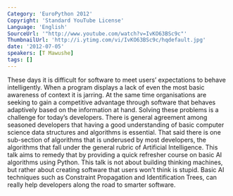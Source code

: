 ```yaml
---
Category: 'EuroPython 2012'
Copyright: 'Standard YouTube License'
Language: 'English'
SourceUrl: '"http://www.youtube.com/watch?v=IvKO63BSc9c"'
ThumbnailUrl: 'http://i.ytimg.com/vi/IvKO63BSc9c/hqdefault.jpg'
date: '2012-07-05'
speakers: [T Mawushe]
tags: []
---
```

These days it is difficult for software to meet users’ expectations to behave
intelligently. When a program displays a lack of even the most basic awareness
of context it is jarring. At the same time organisations are seeking to gain a
competitive advantage through software that behaves adaptively based on the
information at hand. Solving these problems is a challenge for today’s
developers. There is general agreement among seasoned developers that having a
good understanding of basic computer science data structures and algorithms is
essential. That said there is one sub-section of algorithms that is underused
by most developers, the algorithms that fall under the general rubric of
Artificial Intelligence. This talk aims to remedy that by providing a quick
refresher course on basic AI algorithms using Python. This talk is not about
building thinking machines, but rather about creating software that users
won’t think is stupid. Basic AI techniques such as Constraint Propagation and
Identification Trees, can really help developers along the road to smarter
software.

